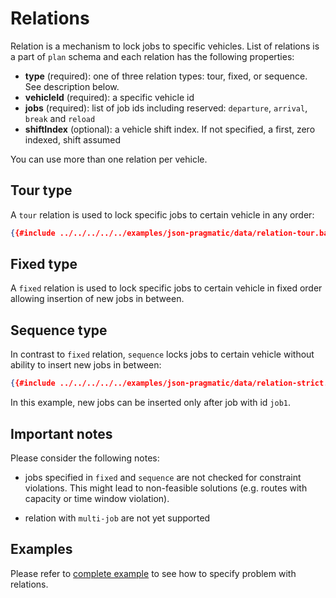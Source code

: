# Relations

Relation is a mechanism to lock jobs to specific vehicles. List of relations is a part of `plan` schema and each relation
has the following properties:

- **type** (required): one of three relation types: tour, fixed, or sequence. See description below.
- **vehicleId** (required): a specific vehicle id
- **jobs** (required): list of job ids including reserved: `departure`, `arrival`, `break` and `reload`
- **shiftIndex** (optional): a vehicle shift index. If not specified, a first, zero indexed, shift assumed

You can use more than one relation per vehicle.

## Tour type

A `tour` relation is used to lock specific jobs to certain vehicle in any order:

```json
{{#include ../../../../../examples/json-pragmatic/data/relation-tour.basic.problem.json:66:70}}
```

## Fixed type

A `fixed` relation is used to lock specific jobs to certain vehicle in fixed order allowing insertion of new jobs in
between.

## Sequence type

In contrast to `fixed` relation, `sequence` locks jobs to certain vehicle without ability to insert new jobs in between:

```json
{{#include ../../../../../examples/json-pragmatic/data/relation-strict.basic.problem.json:66:70}}
```

In this example, new jobs can be inserted only after job with id `job1`.

## Important notes

Please consider the following notes:

* jobs specified in `fixed` and `sequence` are not checked for constraint violations. This might lead to
non-feasible solutions (e.g. routes with capacity or time window violation).

* relation with `multi-job` are not yet supported

## Examples

Please refer to [complete example](../../../examples/pragmatic/relations.md) to see how to specify problem with relations.
